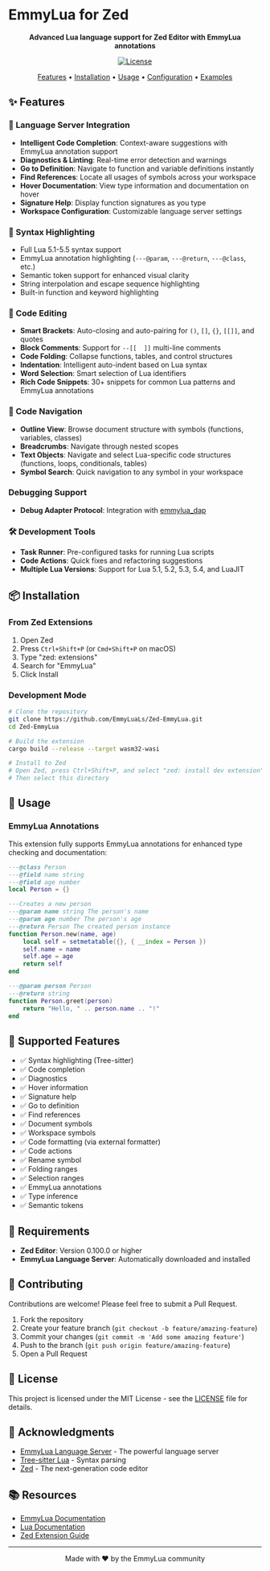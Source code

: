 # EmmyLua for Zed

<div align="center">

**Advanced Lua language support for Zed Editor with EmmyLua annotations**

[![License](https://img.shields.io/badge/license-MIT-green.svg)](LICENSE)

[Features](#-features) • [Installation](#-installation) • [Usage](#-usage) • [Configuration](#-configuration) • [Examples](examples/)

</div>

## ✨ Features

### 🚀 Language Server Integration
- **Intelligent Code Completion**: Context-aware suggestions with EmmyLua annotation support
- **Diagnostics & Linting**: Real-time error detection and warnings
- **Go to Definition**: Navigate to function and variable definitions instantly
- **Find References**: Locate all usages of symbols across your workspace
- **Hover Documentation**: View type information and documentation on hover
- **Signature Help**: Display function signatures as you type
- **Workspace Configuration**: Customizable language server settings

### 🎨 Syntax Highlighting
- Full Lua 5.1-5.5 syntax support
- EmmyLua annotation highlighting (`---@param`, `---@return`, `---@class`, etc.)
- Semantic token support for enhanced visual clarity
- String interpolation and escape sequence highlighting
- Built-in function and keyword highlighting

### 🔧 Code Editing
- **Smart Brackets**: Auto-closing and auto-pairing for `()`, `[]`, `{}`, `[[]]`, and quotes
- **Block Comments**: Support for `--[[  ]]` multi-line comments
- **Code Folding**: Collapse functions, tables, and control structures
- **Indentation**: Intelligent auto-indent based on Lua syntax
- **Word Selection**: Smart selection of Lua identifiers
- **Rich Code Snippets**: 30+ snippets for common Lua patterns and EmmyLua annotations

### 📐 Code Navigation
- **Outline View**: Browse document structure with symbols (functions, variables, classes)
- **Breadcrumbs**: Navigate through nested scopes
- **Text Objects**: Navigate and select Lua-specific code structures (functions, loops, conditionals, tables)
- **Symbol Search**: Quick navigation to any symbol in your workspace

### Debugging Support
- **Debug Adapter Protocol**: Integration with [emmylua_dap](https://github.com/EmmyLuaLs/emmylua_dap)

### 🛠️ Development Tools
- **Task Runner**: Pre-configured tasks for running Lua scripts
- **Code Actions**: Quick fixes and refactoring suggestions
- **Multiple Lua Versions**: Support for Lua 5.1, 5.2, 5.3, 5.4, and LuaJIT

## 📦 Installation

### From Zed Extensions

1. Open Zed
2. Press `Ctrl+Shift+P` (or `Cmd+Shift+P` on macOS)
3. Type "zed: extensions"
4. Search for "EmmyLua"
5. Click Install

### Development Mode

```sh
# Clone the repository
git clone https://github.com/EmmyLuaLs/Zed-EmmyLua.git
cd Zed-EmmyLua

# Build the extension
cargo build --release --target wasm32-wasi

# Install to Zed
# Open Zed, press Ctrl+Shift+P, and select "zed: install dev extension"
# Then select this directory
```

## 🚀 Usage

### EmmyLua Annotations

This extension fully supports EmmyLua annotations for enhanced type checking and documentation:

```lua
---@class Person
---@field name string
---@field age number
local Person = {}

---Creates a new person
---@param name string The person's name
---@param age number The person's age
---@return Person The created person instance
function Person.new(name, age)
    local self = setmetatable({}, { __index = Person })
    self.name = name
    self.age = age
    return self
end

---@param person Person
---@return string
function Person.greet(person)
    return "Hello, " .. person.name .. "!"
end
```

## 🎯 Supported Features

- ✅ Syntax highlighting (Tree-sitter)
- ✅ Code completion
- ✅ Diagnostics
- ✅ Hover information
- ✅ Signature help
- ✅ Go to definition
- ✅ Find references
- ✅ Document symbols
- ✅ Workspace symbols
- ✅ Code formatting (via external formatter)
- ✅ Code actions
- ✅ Rename symbol
- ✅ Folding ranges
- ✅ Selection ranges
- ✅ EmmyLua annotations
- ✅ Type inference
- ✅ Semantic tokens

## 🔧 Requirements

- **Zed Editor**: Version 0.100.0 or higher
- **EmmyLua Language Server**: Automatically downloaded and installed

## 🤝 Contributing

Contributions are welcome! Please feel free to submit a Pull Request.

1. Fork the repository
2. Create your feature branch (`git checkout -b feature/amazing-feature`)
3. Commit your changes (`git commit -m 'Add some amazing feature'`)
4. Push to the branch (`git push origin feature/amazing-feature`)
5. Open a Pull Request

## 📝 License

This project is licensed under the MIT License - see the [LICENSE](LICENSE) file for details.

## 🙏 Acknowledgments

- [EmmyLua Language Server](https://github.com/EmmyLuaLs/emmylua-analyzer-rust) - The powerful language server
- [Tree-sitter Lua](https://github.com/tree-sitter-grammars/tree-sitter-lua) - Syntax parsing
- [Zed](https://zed.dev) - The next-generation code editor

## 📚 Resources

- [EmmyLua Documentation](https://emmylua.github.io/)
- [Lua Documentation](https://www.lua.org/manual/)
- [Zed Extension Guide](https://zed.dev/docs/extensions)

---

<div align="center">
Made with ❤️ by the EmmyLua community
</div>
